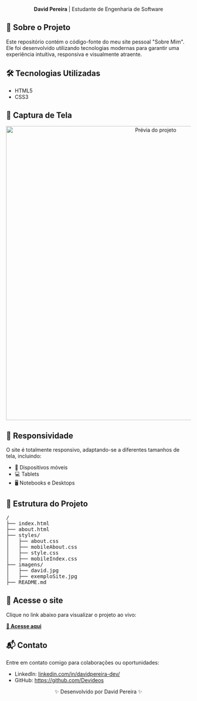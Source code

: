 <p align="center">
    <strong>David Pereira</strong> | Estudante de Engenharia de Software
</p>

<h2>📌 Sobre o Projeto</h2>
<p>Este repositório contém o código-fonte do meu site pessoal "Sobre Mim". Ele foi desenvolvido utilizando tecnologias modernas para garantir uma experiência intuitiva, responsiva e visualmente atraente.</p>

<h2>🛠 Tecnologias Utilizadas</h2>
<ul>
    <li>HTML5</li>
    <li>CSS3</li>
</ul>

<h2>📸 Captura de Tela</h2>

<p align="center">
  <img src="https://github.com/user-attachments/assets/1884278b-a9bc-453d-b385-7f20276c7051" width="800" alt="Prévia do projeto">
</p>

<h2>📱 Responsividade</h2>
<p>O site é totalmente responsivo, adaptando-se a diferentes tamanhos de tela, incluindo:</p>
<ul>
    <li>📱 Dispositivos móveis</li>
    <li>💻 Tablets</li>
    <li>🖥️ Notebooks e Desktops</li>
</ul>

<h2>📂 Estrutura do Projeto</h2>
<pre>
/
├── index.html
├── about.html
├── styles/
│   ├── about.css
│   ├── mobileAbout.css
│   ├── style.css  
│   ├── mobileIndex.css
├── imagens/
│   ├── david.jpg
│   ├── exemploSite.jpg
├── README.md
</pre>

<h2>🔗 Acesse o site</h2>
<p>Clique no link abaixo para visualizar o projeto ao vivo:</p>
<a href="https://devideos.github.io/portifolio/" target="_blank"><strong>🔗 Acesse aqui</strong></a>


<h2>📬 Contato</h2>
<p>Entre em contato comigo para colaborações ou oportunidades:</p>
<ul>
    <li>LinkedIn: <a href="https://www.linkedin.com/in/davidpereira-dev/">linkedin.com/in/davidpereira-dev/</a></li>
    <li>GitHub: <a href="https://github.com/Devideos">https://github.com/Devideos</a></li>
</ul>

<footer>
    <p align="center">✨ Desenvolvido por David Pereira ✨</p>
</footer>
